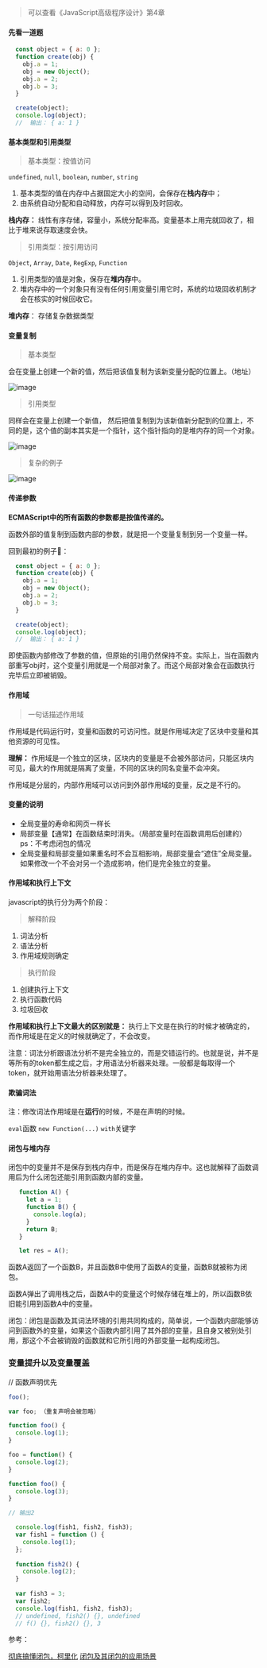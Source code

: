 > 可以查看《JavaScript高级程序设计》第4章

#### 先看一道题

```javascript
  const object = { a: 0 };
  function create(obj) {
    obj.a = 1;
    obj = new Object();
    obj.a = 2;
    obj.b = 3;
  }

  create(object);
  console.log(object);
  //  输出： { a: 1 } 
```

#### 基本类型和引用类型

> 基本类型：按值访问

`undefined`, `null`, `boolean`, `number`, `string`

1.  基本类型的值在内存中占据固定大小的空间，会保存在**栈内存**中；
2.  由系统自动分配和自动释放，内存可以得到及时回收。

**栈内存：**   线性有序存储，容量小，系统分配率高。变量基本上用完就回收了，相比于堆来说存取速度会快。

> 引用类型：按引用访问

`Object`, `Array`, `Date`, `RegExp`, `Function`

1.  引用类型的值是对象，保存在**堆内存**中。
2.  堆内存中的一个对象只有没有任何引用变量引用它时，系统的垃圾回收机制才会在核实的时候回收它。

**堆内存**： 存储复杂数据类型


#### 变量复制

> 基本类型

会在变量上创建一个新的值，然后把该值复制为该新变量分配的位置上。（地址）

![image](https://user-images.githubusercontent.com/25894364/90029751-ccd39680-dced-11ea-9c57-b3bbf552dd2b.png)


> 引用类型

同样会在变量上创建一个新值， 然后把值复制到为该新值新分配到的位置上，不同的是，这个值的副本其实是一个指针，这个指针指向的是堆内存的同一个对象。

![image](https://user-images.githubusercontent.com/25894364/90029792-d826c200-dced-11ea-9572-c92281560bde.png)


> 复杂的例子

![image](https://user-images.githubusercontent.com/25894364/90031105-6ea7b300-dcef-11ea-8a64-74db32af4469.png)

#### 传递参数

**ECMAScript中的所有函数的参数都是按值传递的。**

函数外部的值复制到函数内部的参数，就是把一个变量复制到另一个变量一样。

回到最初的例子🌰：

```javascript
  const object = { a: 0 };
  function create(obj) {
    obj.a = 1;
    obj = new Object();
    obj.a = 2;
    obj.b = 3;
  }

  create(object);
  console.log(object);
  //  输出： { a: 1 } 
```

即使函数内部修改了参数的值，但原始的引用仍然保持不变。实际上，当在函数内部重写obj时，这个变量引用就是一个局部对象了。而这个局部对象会在函数执行完毕后立即被销毁。


#### 作用域

> 一句话描述作用域

作用域是代码运行时，变量和函数的可访问性。就是作用域决定了区块中变量和其他资源的可见性。

**理解：**  作用域是一个独立的区块，区块内的变量是不会被外部访问，只能区块内可见，最大的作用就是隔离了变量，不同的区块的同名变量不会冲突。

作用域是分层的，内部作用域可以访问到外部作用域的变量，反之是不行的。

#### 变量的说明

- 全局变量的寿命和网页一样长
- 局部变量【通常】在函数结束时消失。（局部变量时在函数调用后创建的）ps：不考虑闭包的情况
- 全局变量和局部变量如果重名时不会互相影响，局部变量会“遮住”全局变量。如果修改一个不会对另一个造成影响，他们是完全独立的变量。



#### 作用域和执行上下文

javascript的执行分为两个阶段：

> 解释阶段

1. 词法分析
2. 语法分析
3. 作用域规则确定

> 执行阶段

1. 创建执行上下文
2. 执行函数代码
3. 垃圾回收

**作用域和执行上下文最大的区别就是：** 执行上下文是在执行的时候才被确定的，而作用域是在定义的时候就确定了，不会改变。

注意：词法分析跟语法分析不是完全独立的，而是交错运行的。也就是说，并不是等所有的token都生成之后，才用语法分析器来处理。一般都是每取得一个token，就开始用语法分析器来处理了。

#### 欺骗词法
注：修改词法作用域是在**运行**的时候，不是在声明的时候。

`eval`函数
`new Function(...)`
`with`关键字

#### 闭包与堆内存

闭包中的变量并不是保存到栈内存中，而是保存在堆内存中。这也就解释了函数调用后为什么闭包还能引用到函数内部的变量。

```javascript
   function A() {
     let a = 1;
     function B() {
       console.log(a);
     }
     return B;
   }

   let res = A();
```
函数A返回了一个函数B，并且函数B中使用了函数A的变量，函数B就被称为闭包。

函数A弹出了调用栈之后，函数A中的变量这个时候存储在堆上的，所以函数B依旧能引用到函数A中的变量。

闭包：闭包是函数及其词法环境的引用共同构成的，简单说，一个函数内部能够访问到函数外的变量，如果这个函数内部引用了其外部的变量，且自身又被别处引用，那这个不会被销毁的函数就和它所引用的外部变量一起构成闭包。

### 变量提升以及变量覆盖

// 函数声明优先
```javascript
foo();

var foo; （重复声明会被忽略）

function foo() {
  console.log(1);
}

foo = function() {
  console.log(2);
}

function foo() {
  console.log(3);
}

// 输出2
```

```javascript
  console.log(fish1, fish2, fish3);
  var fish1 = function () {
    console.log(1);
  };
  
  function fish2() {
    console.log(2);
  }
  
  var fish3 = 3;
  var fish2;
  console.log(fish1, fish2, fish3);
  // undefined, fish2() {}, undefined
  // f() {}, fish2() {}, 3
```
参考：

[彻底搞懂闭包，柯里化](https://juejin.im/post/6864378349512065038?utm_source=gold_browser_extension)
[闭包及其闭包的应用场景](https://juejin.im/post/6844903910902087688)

